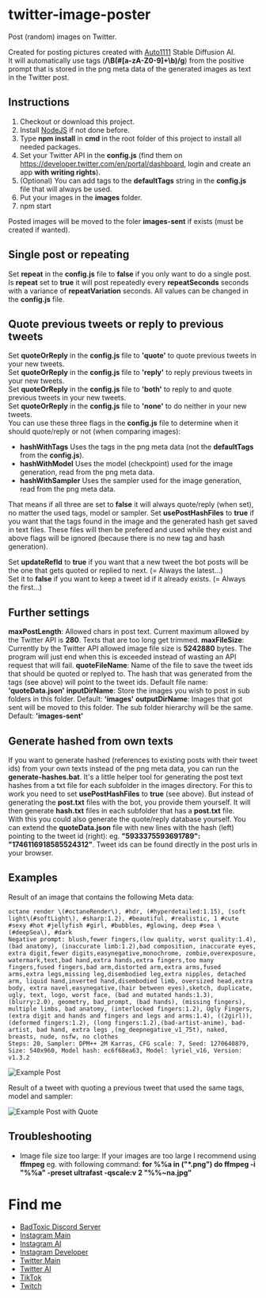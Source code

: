 # twitter-image-poster
Post (random) images on Twitter.

Created for posting pictures created with [Auto1111](https://github.com/AUTOMATIC1111) Stable Diffusion AI.<br>
It will automatically use tags (__/\B(\#[a-zA-Z0-9]+\b)/g__) from the positive prompt that is stored in the png meta data of the generated images as text in the Twitter post.

## Instructions
1. Checkout or download this project.
2. Install [NodeJS](https://nodejs.org/en/download) if not done before.
3. Type __npm install__ in __cmd__ in the root folder of this project to install all needed packages.
4. Set your Twitter API in the __config.js__ (find them on https://developer.twitter.com/en/portal/dashboard, login and create an app __with writing rights__).
5. (Optional) You can add tags to the __defaultTags__ string in the __config.js__ file that will always be used.
6. Put your images in the __images__ folder.
7. npm start

Posted images will be moved to the foler __images-sent__ if exists (must be created if wanted).

## Single post or repeating

Set __repeat__ in the __config.js__ file to __false__ if you only want to do a single post.<br>
Is __repeat__ set to __true__ it will post repeatedly every __repeatSeconds__ seconds with a variance of __repeatVariation__ seconds. All values can be changed in the __config.js__ file.

## Quote previous tweets or reply to previous tweets

Set __quoteOrReply__ in the __config.js__ file to __'quote'__ to quote previous tweets in your new tweets.<br>
Set __quoteOrReply__ in the __config.js__ file to __'reply'__ to reply previous tweets in your new tweets.<br>
Set __quoteOrReply__ in the __config.js__ file to __'both'__ to reply to and quote previous tweets in your new tweets.<br>
Set __quoteOrReply__ in the __config.js__ file to __'none'__ to do neither in your new tweets.<br>
You can use these three flags in the __config.js__ file to determine when it should quote/reply or not (when comparing images):<br>
- __hashWithTags__ Uses the tags in the png meta data (not the __defaultTags__ from the __config.js__).
- __hashWithModel__ Uses the model (checkpoint) used for the image generation, read from the png meta data.
- __hashWithSampler__ Uses the sampler used for the image generation, read from the png meta data.

That means if all three are set to __false__ it will always quote/reply (when set), no matter the used tags, model or sampler.
Set __usePostHashFiles__ to __true__ if you want that the tags found in the image and the generated hash get saved in text files. These files will then be prefered and used while they exist and above flags will be ignored (because there is no new tag and hash generation).

Set __updateRefId__ to __true__ if you want that a new tweet the bot posts will be the one that gets quoted or replied to next. (= Always the latest...)<br>
Set it to __false__ if you want to keep a tweet id if it already exists. (= Always the first...)

## Further settings

__maxPostLength__: Allowed chars in post text. Current maximum allowed by the Twitter API is __280__. Texts that are too long get trimmed. 
__maxFileSize__: Currently by the Twitter API allowed image file size is __5242880__ bytes. The program will just end when this is exceeded instead of wasting an API request that will fail.
__quoteFileName__: Name of the file to save the tweet ids that should be quoted or replyed to. The hash that was generated from the tags (see above) will point to the tweet ids. Default file name: __'quoteData.json'__
__inputDirName__: Store the images you wish to post in sub folders in this folder. Default: __'images'__
__outputDirName__: Images that got sent will be moved to this folder. The sub folder hierarchy will be the same. Default: __'images-sent'__

## Generate hashed from own texts

If you want to generate hashed (references to existing posts with their tweet ids) from your own texts instead of the png meta data, you can run the __generate-hashes.bat__. It's a little helper tool for generating the post text hashes from a txt file for each subfolder in the images directory. For this to work you need to set __usePostHashFiles__ to __true__ (see above). But instead of generating the __post.txt__ files with the bot, you provide them yourself. It will then generate __hash.txt__ files in each subfolder that has a __post.txt__ file.<br>
With this you could also generate the quote/reply database yourself. You can extend the __quoteData.json__ file with new lines with the hash (left) pointing to the tweet id (right): eg. __"5933375593691789": "1746116918585524312"__. Tweet ids can be found directly in the post urls in your browser.

## Examples

Result of an image that contains the following Meta data:

	octane render \(#octaneRender\), #hdr, (#hyperdetailed:1.15), (soft light\(#softLight\), #sharp:1.2), #beautiful, #realistic, 1 #cute #sexy #hot #jellyfish #girl, #bubbles, #glowing, deep #sea \(#deepSea\), #dark
	Negative prompt: blush,fewer fingers,(low quality, worst quality:1.4), (bad anatomy), (inaccurate limb:1.2),bad composition, inaccurate eyes, extra digit,fewer digits,easynegative,monochrome, zombie,overexposure, watermark,text,bad hand,extra hands,extra fingers,too many fingers,fused fingers,bad arm,distorted arm,extra arms,fused arms,extra legs,missing leg,disembodied leg,extra nipples, detached arm, liquid hand,inverted hand,disembodied limb, oversized head,extra body, extra navel,easynegative,(hair between eyes),sketch, duplicate, ugly, text, logo, worst face, (bad and mutated hands:1.3), (blurry:2.0), geometry, bad_prompt, (bad hands), (missing fingers), multiple limbs, bad anatomy, (interlocked fingers:1.2), Ugly Fingers, (extra digit and hands and fingers and legs and arms:1.4), ((2girl)), (deformed fingers:1.2), (long fingers:1.2),(bad-artist-anime), bad-artist, bad hand, extra legs ,(ng_deepnegative_v1_75t), naked, breasts, nude, nsfw, no clothes
	Steps: 20, Sampler: DPM++ 2M Karras, CFG scale: 7, Seed: 1270640879, Size: 540x960, Model hash: ec6f68ea63, Model: lyriel_v16, Version: v1.3.2


![Example Post](example-post.png)

Result of a tweet with quoting a previous tweet that used the same tags, model and sampler:

![Example Post with Quote](example-post-with-quote.png)

## Troubleshooting

- Image file size too large: If your images are too large I recommend using __ffmpeg__ eg. with following command:
__for %%a in ("*.png") do ffmpeg -i "%%a" -preset ultrafast -qscale:v 2 "%%~na.jpg"__

# Find me

- [BadToxic Discord Server](https://discord.gg/8QMCm2d)
- [Instagram Main](http://instagram.com/xybadtoxic)
- [Instagram AI](http://instagram.com/badtoxicai)
- [Instagram Developer](http://instagram.com/badtoxicdev)
- [Twitter Main](https://twitter.com/BadToxic)
- [Twitter AI](https://twitter.com/BadToxicAI)
- [TikTok](https://www.tiktok.com/@badtoxic)
- [Twitch](https://www.twitch.tv/xybadtoxic)
